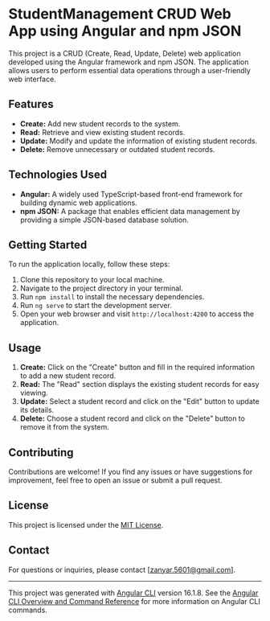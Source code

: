 # StudentManagement CRUD Web App using Angular and npm JSON

This project is a CRUD (Create, Read, Update, Delete) web application developed using the Angular framework and npm JSON. The application allows users to perform essential data operations through a user-friendly web interface.

## Features

- **Create:** Add new student records to the system.
- **Read:** Retrieve and view existing student records.
- **Update:** Modify and update the information of existing student records.
- **Delete:** Remove unnecessary or outdated student records.

## Technologies Used

- **Angular:** A widely used TypeScript-based front-end framework for building dynamic web applications.
- **npm JSON:** A package that enables efficient data management by providing a simple JSON-based database solution.

## Getting Started

To run the application locally, follow these steps:

1. Clone this repository to your local machine.
2. Navigate to the project directory in your terminal.
3. Run `npm install` to install the necessary dependencies.
4. Run `ng serve` to start the development server.
5. Open your web browser and visit `http://localhost:4200` to access the application.

## Usage

1. **Create:** Click on the "Create" button and fill in the required information to add a new student record.
2. **Read:** The "Read" section displays the existing student records for easy viewing.
3. **Update:** Select a student record and click on the "Edit" button to update its details.
4. **Delete:** Choose a student record and click on the "Delete" button to remove it from the system.

## Contributing

Contributions are welcome! If you find any issues or have suggestions for improvement, feel free to open an issue or submit a pull request.

## License

This project is licensed under the [MIT License](LICENSE).

## Contact

For questions or inquiries, please contact [zanyar.5601@gmail.com].

---

This project was generated with [Angular CLI](https://github.com/angular/angular-cli) version 16.1.8. See the [Angular CLI Overview and Command Reference](https://angular.io/cli) for more information on Angular CLI commands.
